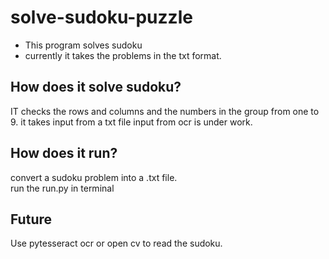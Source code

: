 # solve-sudoku-puzzle
- This program solves sudoku
- currently it takes the problems in the txt format.

## How does it solve sudoku?
IT checks the rows and columns and the numbers in the group from one to 9.
it takes input from a txt file input from ocr is under work.

## How does it run?
convert a sudoku problem into a .txt file.  
run the run.py in terminal

## Future
Use pytesseract ocr or open cv to read the sudoku. 
